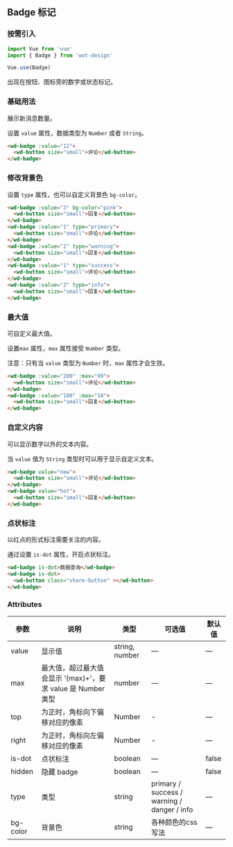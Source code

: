 ## Badge 标记

### 按需引入

```javascript
import Vue from 'vue'
import { Badge } from 'wot-design'

Vue.use(Badge)
```

出现在按钮、图标旁的数字或状态标记。

### 基础用法

展示新消息数量。

设置 `value` 属性，数据类型为 `Number` 或者 `String`。

```html
<wd-badge :value="12">
  <wd-button size="small">评论</wd-button>
</wd-badge>
```

### 修改背景色

设置 `type` 属性，也可以自定义背景色 `bg-color`。

```html
<wd-badge :value="3" bg-color="pink">
  <wd-button size="small">回复</wd-button>
</wd-badge>
<wd-badge :value="1" type="primary">
  <wd-button size="small">评论</wd-button>
</wd-badge>
<wd-badge :value="2" type="warning">
  <wd-button size="small">回复</wd-button>
</wd-badge>
<wd-badge :value="1" type="success">
  <wd-button size="small">评论</wd-button>
</wd-badge>
<wd-badge :value="2" type="info">
  <wd-button size="small">回复</wd-button>
</wd-badge>
```

### 最大值

可自定义最大值。

设置`max` 属性，`max` 属性接受 `Number` 类型。

注意：只有当 `value` 类型为 `Number` 时，`max` 属性才会生效。

```html
<wd-badge :value="200" :max="99">
  <wd-button size="small">评论</wd-button>
</wd-badge>
<wd-badge :value="100" :max="10">
  <wd-button size="small">回复</wd-button>
</wd-badge>
```

### 自定义内容

可以显示数字以外的文本内容。

当 `value` 值为 `String` 类型时可以用于显示自定义文本。

```html
<wd-badge value="new">
  <wd-button size="small">评论</wd-button>
</wd-badge>
<wd-badge value="hot">
  <wd-button size="small">回复</wd-button>
</wd-badge>
```

### 点状标注

以红点的形式标注需要关注的内容。

通过设置 `is-dot` 属性，开启点状标注。

```html
<wd-badge is-dot>数据查询</wd-badge>
<wd-badge is-dot>
  <wd-button class="share-button" ></wd-button>
</wd-badge>
```

### Attributes

| 参数          | 说明            | 类型            | 可选值                 | 默认值   |
|------------- |---------------- |---------------- |---------------------- |-------- |
| value        | 显示值           | string, number  |          —            |    —    |
| max          | 最大值，超过最大值会显示 '{max}+'，要求 value 是 Number 类型    | number  |         —              |     —    |
| top    | 为正时，角标向下偏移对应的像素             | Number          | - |    —    |
| right    | 为正时，角标向左偏移对应的像素              | Number          | - |    —    |
| is-dot       | 点状标注           | boolean         |         —             |  false  |
| hidden       | 隐藏 badge       | boolean         |         —             |  false  |
| type         | 类型             | string          | primary / success / warning / danger / info |    —    |
| bg-color    | 背景色             | string          | 各种颜色的css写法 |    —    |
